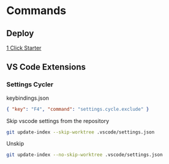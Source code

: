 # Commands

## Deploy

[1 Click Starter](https://sanity.io/create?template=gm3122/sanity-template-static-nextjs)

## VS Code Extensions

### Settings Cycler

keybindings.json

```json
{ "key": "F4", "command": "settings.cycle.exclude" }
```

Skip vscode settings from the repository

```sh
git update-index --skip-worktree .vscode/settings.json
```

Unskip

```sh
git update-index --no-skip-worktree .vscode/settings.json
```
